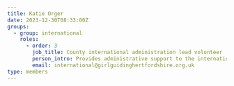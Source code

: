 ```yaml
---
title: Katie Orger
date: 2023-12-30T08:33:00Z
groups:
  - group: international
    roles:
      - order: 3
        job_title: County international administration lead volunteer
        person_intro: Provides administrative support to the international team.
        email: international@girlguidinghertfordshire.org.uk
type: members
---
```

